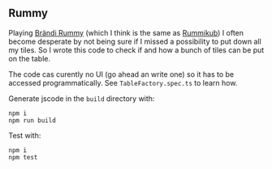 ## Rummy

Playing [Brändi Rummy](https://www.braendi-shop.ch/de/A~SB.A05-03) (which I think is the same as 
[Rummikub](https://www.rummikub.com/)) I often become desperate by not being sure if I missed a possibility to put 
down all my tiles. So I wrote this code to check if and how a bunch of tiles can be put on the table.

The code cas curently no UI (go ahead an write one) so it has to be accessed programmatically. See 
`TableFactory.spec.ts` to learn how.


Generate jscode in the `build` directory with:

    npm i
    npm run build

Test with:

    npm i
    npm test